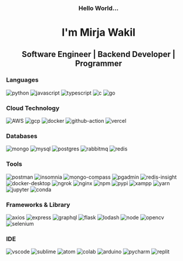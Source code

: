 <h3 align="center">Hello World...</h3>
<h1 align="center">I'm Mirja Wakil</h1>
<h2 align="center">Software Engineer | Backend Developer | Programmer</h2>

### Languages

<p>
  <img alt="python" src="https://img.shields.io/badge/Python-FFD43B?style=for-the-badge&logo=python&logoColor=blue" />
  <img alt="javascript" src="https://img.shields.io/badge/JavaScript-323330?style=for-the-badge&logo=javascript&logoColor=F7DF1E" />
  <img alt="typescript" src="https://img.shields.io/badge/TypeScript-007ACC?style=for-the-badge&logo=typescript&logoColor=white" />
  <img alt="c" src="https://img.shields.io/badge/C-00599C?style=for-the-badge&logo=c&logoColor=white" />
  <img alt="go" src="https://img.shields.io/badge/Go-00ADD8?style=for-the-badge&logo=go&logoColor=white" />
</p>

### Cloud Technology

<p>
<img alt="AWS" src="https://img.shields.io/badge/Amazon_AWS-FF9900?style=for-the-badge&logo=amazonaws&logoColor=white" />
<img alt="gcp" src="https://img.shields.io/badge/Google_Cloud-4285F4?style=for-the-badge&logo=google-cloud&logoColor=white" />
<img alt="docker" src="https://img.shields.io/badge/Docker-2CA5E0?style=for-the-badge&logo=docker&logoColor=white" />
<img alt="github-action" src="https://img.shields.io/badge/GitHub_Actions-2088FF?style=for-the-badge&logo=github-actions&logoColor=white" />
<img alt="vercel" src="https://img.shields.io/badge/Vercel-000000?style=for-the-badge&logo=vercel&logoColor=white" />
</p>

### Databases

<p>
<img alt="mongo" src="https://img.shields.io/badge/MongoDB-4EA94B?style=for-the-badge&logo=mongodb&logoColor=white" />
<img alt="mysql" src="https://img.shields.io/badge/MySQL-005C84?style=for-the-badge&logo=mysql&logoColor=white" />
<img alt="postgres" src="https://img.shields.io/badge/PostgreSQL-316192?style=for-the-badge&logo=postgresql&logoColor=white" />
<img alt="rabbitmq" src="https://img.shields.io/badge/rabbitmq-%23FF6600.svg?&style=for-the-badge&logo=rabbitmq&logoColor=white" />
<img alt="redis" src="https://img.shields.io/badge/redis-%23DD0031.svg?&style=for-the-badge&logo=redis&logoColor=white" />
</p>

### Tools

<p>
<img alt="postman" src="https://img.shields.io/badge/Postman-FF6C37?style=for-the-badge&logo=Postman&logoColor=white" />
<img alt="insomnia" src="https://img.shields.io/badge/Insomnia-5849be?style=for-the-badge&logo=Insomnia&logoColor=white" />
<img alt="mongo-compass" src="https://img.shields.io/badge/Mongo Compass-4EA94B?style=for-the-badge&logo=mongodb&logoColor=white" />
<img alt="pgadmin" src="https://img.shields.io/badge/PG Admin-316192?style=for-the-badge&logo=postgresql&logoColor=white" />
<img alt="redis-insight" src="https://img.shields.io/badge/redis Insight-%23DD0031.svg?&style=for-the-badge&logo=redis&logoColor=white" />
<img alt="docker-desktop" src="https://img.shields.io/badge/Docker Desktop-2CA5E0?style=for-the-badge&logo=docker&logoColor=white" />
<img alt="ngrok" src="https://img.shields.io/badge/ngrok-140648?style=for-the-badge&logo=Ngrok&logoColor=white" />
<img alt="nginx" src="https://img.shields.io/badge/Nginx-009639?style=for-the-badge&logo=nginx&logoColor=white" />
<img alt="npm" src="https://img.shields.io/badge/npm-CB3837?style=for-the-badge&logo=npm&logoColor=white" />
<img alt="pypi" src="https://img.shields.io/badge/pypi-3775A9?style=for-the-badge&logo=pypi&logoColor=white" />
<img alt="xampp" src="https://img.shields.io/badge/Xampp-F37623?style=for-the-badge&logo=xampp&logoColor=white" />
<img alt="yarn" src="https://img.shields.io/badge/Yarn-2C8EBB?style=for-the-badge&logo=yarn&logoColor=white" />
<img alt="jupyter" src="https://img.shields.io/badge/Jupyter-F37626.svg?&style=for-the-badge&logo=Jupyter&logoColor=white" />
<img alt="conda" src="https://img.shields.io/badge/conda-342B029.svg?&style=for-the-badge&logo=anaconda&logoColor=white" />
</p>

### Frameworks & Library

<p>
<img alt="axios" src="https://img.shields.io/badge/axios-671ddf?&style=for-the-badge&logo=axios&logoColor=white" />
<img alt="express" src="https://img.shields.io/badge/Express%20js-323330?style=for-the-badge&logo=express&logoColor=white" />
<img alt="graphql" src="https://img.shields.io/badge/GraphQl-E10098?style=for-the-badge&logo=graphql&logoColor=white" />
<img alt="flask" src="https://img.shields.io/badge/Flask-3BABC3?style=for-the-badge&logo=flask&logoColor=white" />
<img alt="lodash" src="https://img.shields.io/badge/Lodash-3492FF?style=for-the-badge&logo=lodash&logoColor=white"" />
<img alt="node" src="https://img.shields.io/badge/Node%20js-339933?style=for-the-badge&logo=nodedotjs&logoColor=white"" />
<img alt="opencv" src="https://img.shields.io/badge/OpenCV-27338e?style=for-the-badge&logo=OpenCV&logoColor=white"" />
<img alt="selenium" src="https://img.shields.io/badge/Selenium-43B02A?style=for-the-badge&logo=Selenium&logoColor=white"" />
</p>

### IDE

<p>
<img alt="vscode" src="https://img.shields.io/badge/VSCode-0078D4?style=for-the-badge&logo=visual%20studio%20code&logoColor=white"" />
<img alt="sublime" src="https://img.shields.io/badge/sublime_text-%23575757.svg?&style=for-the-badge&logo=sublime-text&logoColor=important"" />
<img alt="atom" src="https://img.shields.io/badge/Atom-609926?style=for-the-badge&logo=gotomeeting&logoColor=white"" />
<img alt="colab" src="https://img.shields.io/badge/Colab-F9AB00?style=for-the-badge&logo=googlecolab&color=525252"" />
<img alt="arduino" src="https://img.shields.io/badge/Arduino_IDE-00979D?style=for-the-badge&logo=arduino&logoColor=white"" />
<img alt="pycharm" src="https://img.shields.io/badge/PyCharm-000000.svg?&style=for-the-badge&logo=PyCharm&logoColor=white"" />
<img alt="replit" src="https://img.shields.io/badge/replit-F26207?style=for-the-badge&logo=replit&logoColor=white"" />
</p>
